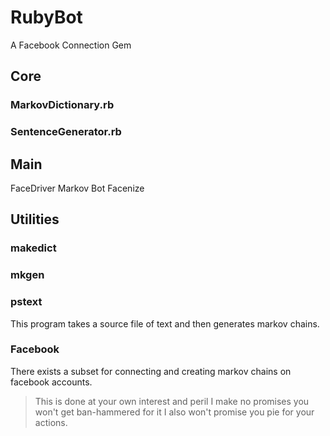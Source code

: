 
RubyBot
======================
A Facebook Connection Gem

Core 
----------------------
### MarkovDictionary.rb
### SentenceGenerator.rb

Main
----------------------
FaceDriver
Markov
Bot
Facenize

Utilities
----------------------
### makedict
### mkgen
### pstext


This program takes a source file of text and then generates markov chains.


### Facebook

There exists a subset for connecting and creating markov chains on facebook accounts.

> This is done at your own interest and peril
> I make no promises you won't get ban-hammered for it
> I also won't promise you pie for your actions.
